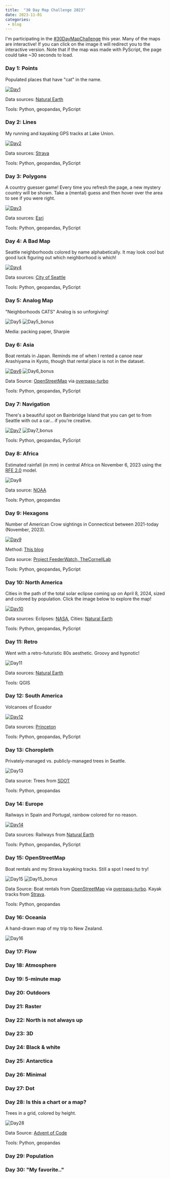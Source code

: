 ```yaml
---
title:  "30 Day Map Challenge 2023"
date: 2023-11-01
categories: 
 - blog
---
```


I'm participating in the [#30DayMapChallenge](https://30daymapchallenge.com/) this year. Many of the maps are interactive! If you can click on the image it will redirect you to the interactive version. Note that if the map was made with PyScript, the page could take ~30 seconds to load.

### Day 1: Points

Populated places that have "cat" in the name.

[![Day1](/assets/images/blog/map_challenge_2023/Day01_Points.png)](https://cheaton.pyscriptapps.com/30daymapchallenge-day1/latest/)

Data sources: [Natural Earth](https://www.naturalearthdata.com/downloads/10m-cultural-vectors/10m-populated-places/)

Tools: Python, geopandas, PyScript


### Day 2: Lines

My running and kayaking GPS tracks at Lake Union.

[![Day2](/assets/images/blog/map_challenge_2023/Day02_Lines.png)](https://cheaton.pyscriptapps.com/30daymapchallenge-day2/latest/)

Data sources: [Strava](https://www.strava.com/)

Tools: Python, geopandas, PyScript


### Day 3: Polygons

A country guesser game! Every time you refresh the page, a new mystery country will be shown. Take a (mental) guess and then hover over the area to see if you were right.

[![Day3](/assets/images/blog/map_challenge_2023/Day3_Polygons.png)](https://cheaton.pyscriptapps.com/30daymapchallenge-day3/latest/)

Data sources: [Esri](https://hub.arcgis.com/datasets/esri::world-countries-generalized/explore)

Tools: Python, geopandas, PyScript


### Day 4: A Bad Map

Seattle neighborhoods colored by name alphabetically. It may look cool but good luck figuring out which neighborhood is which!

[![Day4](/assets/images/blog/map_challenge_2023/Day4_ABadMap.png)](https://cheaton.pyscriptapps.com/30daymapchallenge-day4/latest/)

Data sources: [City of Seattle](https://data-seattlecitygis.opendata.arcgis.com/search?collection=Dataset&q=neighborhoods)

Tools: Python, geopandas, PyScript


### Day 5: Analog Map

"Neighborhoods CATS" Analog is so unforgiving!

![Day5](/assets/images/blog/map_challenge_2023/Day5_AnalogMap.jpg)
![Day5_bonus](/assets/images/blog/map_challenge_2023/Day5_AnalogMap_wCat.jpg)

Media: packing paper, Sharpie


### Day 6: Asia

Boat rentals in Japan. Reminds me of when I rented a canoe near Arashiyama in Kyoto, though that rental place is not in the dataset. 

[![Day6](/assets/images/blog/map_challenge_2023/Day06_Asia.png)](https://cheaton.pyscriptapps.com/30daymapchallenge-day6/latest/)
![Day6_bonus](/assets/images/blog/map_challenge_2023/Day06_canoe_arashiyama.jpg)

Data Source: [OpenStreetMap](https://www.openstreetmap.org/) via [overpass-turbo](https://overpass-turbo.eu/)

Tools: Python, geopandas, PyScript


### Day 7: Navigation

There's a beautiful spot on Bainbridge Island that you can get to from Seattle with out a car... if you're creative.

[![Day7](/assets/images/blog/map_challenge_2023/Day07_Navigation.png)](https://cheaton.pyscriptapps.com/30daymapchallenge-day7/latest/)
![Day7_bonus](/assets/images/blog/map_challenge_2023/Day07_Gazzam.jpg)

Tools: Python, geopandas, PyScript


### Day 8: Africa

Estimated rainfall (in mm) in central Africa on November 6, 2023 using the [RFE 2.0](https://www.cpc.ncep.noaa.gov/products/fews/RFE2.0_tech.pdf) model.

![Day8](/assets/images/blog/map_challenge_2023/Day08_Africa.png)

Data source: [NOAA](https://www.cpc.ncep.noaa.gov/products/international/data.shtml)

Tools: Python, geopandas


### Day 9: Hexagons

Number of American Crow sightings in Connecticut between 2021-today (November, 2023).

[![Day9](/assets/images/blog/map_challenge_2023/Day09_Hexagons.png)](https://cheaton.pyscriptapps.com/30daymapchallenge-day9/latest/)


Method: [This blog](https://python.plainenglish.io/creating-beautiful-hexagon-maps-with-python-25c9291eeeda)

Data source: [Project FeederWatch, TheCornellLab](https://feederwatch.org/explore/raw-dataset-requests/)

Tools: Python, geopandas, PyScript


### Day 10: North America

Cities in the path of the total solar eclipse coming up on April 8, 2024, sized and colored by population. Click the image below to explore the map!

[![Day10](/assets/images/blog/map_challenge_2023/Day10_NorthAmerica.png)](https://cheaton.pyscriptapps.com/30daymapchallenge-day10/latest/)

Data sources: Eclipses: [NASA](https://svs.gsfc.nasa.gov/5073), Cities: [Natural Earth](https://www.naturalearthdata.com/downloads/10m-cultural-vectors/10m-populated-places/)

Tools: Python, geopandas, PyScript


### Day 11: Retro

Went with a retro-futuristic 80s aesthetic. Groovy and hypnotic!

![Day11](/assets/images/blog/map_challenge_2023/Day11_Retro.png)

Data sources: [Natural Earth](https://www.naturalearthdata.com/)

Tools: QGIS


### Day 12: South America

Volcanoes of Ecuador

[![Day12](/assets/images/blog/map_challenge_2023/Day12_SouthAmerica.png)](https://cheaton.pyscriptapps.com/30daymapchallenge-day12/latest/)

Data sources: [Princeton](https://maps.princeton.edu/catalog/harvard-glb-volc)

Tools: Python, geopandas, PyScript


### Day 13: Choropleth

Privately-managed vs. publicly-managed trees in Seattle.

![Day13](/assets/images/blog/map_challenge_2023/Day13_Choropleth.png)

Data source: Trees from [SDOT](https://data.seattle.gov/dataset/SDOT-Trees/5g8f-i97c)

Tools: Python, geopandas


### Day 14: Europe

Railways in Spain and Portugal, rainbow colored for no reason.

[![Day14](/assets/images/blog/map_challenge_2023/Day14_Europe.png)](https://cheaton.pyscriptapps.com/30daymapchallenge-day14/latest/)

Data sources: Railways from [Natural Earth](https://www.naturalearthdata.com/downloads/10m-cultural-vectors/)

Tools: Python, geopandas, PyScript


### Day 15: OpenStreetMap

Boat rentals and my Strava kayaking tracks. Still a spot I need to try!

![Day15](/assets/images/blog/map_challenge_2023/Day15_OpenStreetMap.png)
![Day15_bonus](/assets/images/blog/map_challenge_2023/Day15_OpenStreetMap_bonus.jpg)

Data Source: Boat rentals from [OpenStreetMap](https://www.openstreetmap.org/) via [overpass-turbo](https://overpass-turbo.eu/). Kayak tracks from [Strava](https://www.strava.com/).

Tools: Python, geopandas


### Day 16: Oceania

A hand-drawn map of my trip to New Zealand.

![Day16](/assets/images/blog/map_challenge_2023/Day16_Oceania.png)


### Day 17: Flow

### Day 18: Atmosphere

### Day 19: 5-minute map

### Day 20: Outdoors

### Day 21: Raster

### Day 22: North is not always up

### Day 23: 3D

### Day 24: Black & white

### Day 25: Antarctica

### Day 26: Minimal

### Day 27: Dot

### Day 28: Is this a chart or a map?

Trees in a grid, colored by height.

![Day28](/assets/images/blog/map_challenge_2023/Day28_ChartMap.png)

Data Source: [Advent of Code](https://adventofcode.com/2022/day/8)

Tools: Python, geopandas

### Day 29: Population

### Day 30: "My favorite.."


